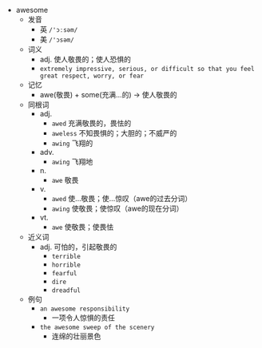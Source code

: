 - awesome
  - 发音
    - 英 `/'ɔːsəm/`
    - 美 `/'ɔsəm/`
  - 词义
    - adj. 使人敬畏的；使人恐惧的
    - `extremely impressive, serious, or difficult so that you feel great respect, worry, or fear`
  - 记忆
    - awe(敬畏) + some(充满…的) → 使人敬畏的
  - 同根词
    - adj.
      - `awed` 充满敬畏的，畏怯的
      - `aweless` 不知畏惧的；大胆的；不威严的
      - `awing` 飞翔的
    - adv.
      - `awing` 飞翔地
    - n.
      - `awe` 敬畏
    - v.
      - `awed` 使…敬畏；使…惊叹（awe的过去分词）
      - `awing` 使敬畏；使惊叹（awe的现在分词）
    - vt.
      - `awe` 使敬畏；使畏怯
  - 近义词
    - adj. 可怕的，引起敬畏的
      - `terrible`
      - `horrible`
      - `fearful`
      - `dire`
      - `dreadful`
  - 例句
    - `an awesome responsibility`
      - 一项令人惊惧的责任
    - `the awesome sweep of the scenery`
      - 连绵的壮丽景色


